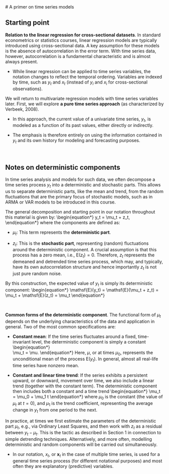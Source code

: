 <div id="part-ch2" class="chapter-title">
# A primer on time series models
</div>

## Starting point 

**Relation to the linear regression for cross-sectional datasets**. In standard econometrics or statistics courses, linear regression models are typically introduced using cross-sectional data. A key assumption for these models is the absence of autocorrelation in the error term. With time series data, however, autocorrelation is a fundamental characteristic and is almost always present.

- While linear regression can be applied to time series variables, the notation changes to reflect the temporal ordering. Variables are indexed by time, such as $y_t$ and $x_t$ (instead of $y_i$ and $x_i$ for cross-sectional observations).

We will return to multivariate regression models with time series variables later. First, we will explore **a pure time series approach** (as characterized by Verbeek, 2008).

- In this approach, the current value of a univariate time series, $y_t$, is modeled as a function of its past values, either directly or indirectly.

- The emphasis is therefore entirely on using the information contained in $y_t$ and its own history for modeling and forecasting purposes.


&nbsp;


## Notes on deterministic components

In time series analysis and models for such data, we often decompose a time series process $y_t$ into a deterministic and stochastic parts. This allows us to separate deterministic parts, like the mean and trend, from the random fluctuations that are the primary focus of stochastic models, such as in ARMA or VAR models to be introduced in this course.

The general decomposition and starting point in our notation throughout this material is given by:
\begin{equation*}
y_t = \mu_t + z_t,
\end{equation*}
where the components are defined as:

- $\mu_t$: This term represents the **deterministic part**.

- $z_t$: This is the **stochastic part**, representing (random) fluctuations around the deterministic component. A crucial assumption is that this process has a zero mean, i.e., $\mathsf{E}(z_t)=0$. Therefore, $z_t$ represents the demeaned and detrended time series process, which may, and typically, have its own autocorrelation structure and hence importantly $z_t$ is not just pure random noise.

By this construction, the expected value of $y_t$ is simply its deterministic component:
\begin{equation*}
\mathsf{E}(y_t) = \mathsf{E}(\mu_t + z_t) = \mu_t + \mathsf{E}(z_t) = \mu_t
\end{equation*}

&nbsp;

**Common forms of the deterministic component**. The functional form of $\mu_t$ depends on the underlying characteristics of the data and application in general. Two of the most common specifications are:

- **Constant mean**: If the time series fluctuates around a fixed, time-invariant level, the deterministic component is simply a constant
  \begin{equation*}  
    \mu_t = \mu.
  \end{equation*}
Here, $\mu$, or at times $\mu_0$, represents the unconditional mean of the process $\mathsf{E}(y_t)$. In general, almost all real-life time series have nonzero mean.

- **Constant and linear time trend**: If the series exhibits a persistent upward, or downward, movement over time, we also include a linear trend (together with the constant term). The deterministic component then includes both a constant and a time trend
  \begin{equation*}
    \mu_t = \mu_0 + \mu_1 t
  \end{equation*}
where $\mu_0$ is the constant (the value of $\mu_t$ at $t=0$), and $\mu_1$ is the trend coefficient, representing the average change in $y_t$ from one period to the next.

In practice, at times we first estimate the parameters of the deterministic part $\mu_t$, e.g., via Ordinary Least Squares, and then work with $z_t$ as a residual between $y_t - \mu_t$. This is the tactic as described in Section 1 in connection to simple detrending techniques. Alternatively, and more often, modelling deterministic and random components will be carried out simultaneously.

- In our notation, $x_t$, or $\boldsymbol{x}_t$ in the case of multiple time series, is used for a general time series process (for different notational purposes) and most often they are explanatory (predictive) variables.


&nbsp;
